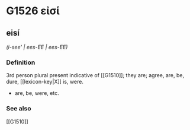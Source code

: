 # G1526 εἰσί

## eisí

_(i-see' | ees-EE | ees-EE)_

### Definition

3rd person plural present indicative of [[G1510]]; they are; agree, are, be, dure, [[lexicon-key|X]] is, were.

- are, be, were, etc.

### See also

[[G1510]]


